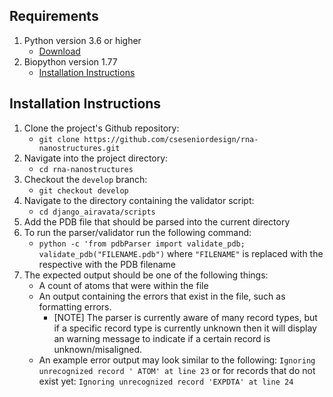 ﻿## Requirements
1. Python version 3.6 or higher
	- [Download](https://www.python.org/downloads/)
3. Biopython version 1.77
	- [Installation Instructions](https://biopython.org/wiki/Download)

## Installation Instructions
1. Clone the project's Github repository:
	- `git clone https://github.com/cseseniordesign/rna-nanostructures.git`
2. Navigate into the project directory:
	- `cd rna-nanostructures`
3. Checkout the `develop` branch:
	- `git checkout develop`
4. Navigate to the directory containing the validator script:
	- `cd django_airavata/scripts`
5. Add the PDB file that should be parsed into the current directory
6. To run the parser/validator run the following command:
	- `python -c 'from pdbParser import validate_pdb; validate_pdb("FILENAME.pdb")` where `"FILENAME"` is replaced with the respective with the PDB filename
7. The expected output should be one of the following things:
	- A count of atoms that were within the file
	- An output containing the errors that exist in the file, such as formatting errors.
		* [NOTE] The parser is currently aware of many record types, but if a specific record type is currently unknown then it will display an warning message to indicate if a certain record is unknown/misaligned.
	- An example error output may look similar to the following:
		```Ignoring unrecognized record ' ATOM' at line 23```
		or for records that do not exist yet:
		```Ignoring unrecognized record 'EXPDTA' at line 24```
